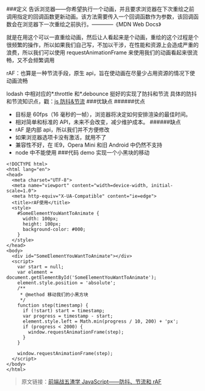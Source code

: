 <!--
 * @Author: wuhaoyuan
 * @Date: 2022-07-06 09:22:28
 * @LastEditTime: 2022-07-06 09:59:01
 * @LastEditors: wuhaoyuan
 * @Description: 
 * @FilePath: /blog/web功能代码/节流手段rAF(requestAnimationFrame).md
-->
###定义
告诉浏览器——你希望执行一个动画，并且要求浏览器在下次重绘之前调用指定的回调函数更新动画。该方法需要传入一个回调函数作为参数，该回调函数会在浏览器下一次重绘之前执行。————《MDN Web Docs》

就是在用这个可以一直重绘动画，然后让人看起来是个动画，重绘的这个过程是个很频繁的操作，所以如果我们自己写，不加以干涉，在性能和资源上会造成严重的浪费，所以我们可以使用 requestAnimationFrame 来使用我们的动画看起来很流畅，又不会频繁调用

rAF：也算是一种节流手段，原生 api，旨在使动画在尽量少占用资源的情况下使动画流畅

lodash 中相对应的*.throttle 和*.debounce 挺好的实现了防抖和节流
具体的防抖和节流知识点，戳：[js 防抖&节流](https://www.jianshu.com/p/8ed93e9bc00d) ###优缺点 ######优点

- 目标是 60fps（16 毫秒的一帧），浏览器将决定如何安排渲染的最佳时间。
- 相对简单和标准的 API，未来不会改变，减少维护成本。 ######缺点
- rAF 是内部 api，所以我们并不方便修改
- 如果浏览器选项卡没有激活，就用不了
- 兼容性不好，在 IE9，Opera Mini 和旧 Android 中仍然不支持
- node 中不能使用 ###代码 demo
  实现一个小黑块的移动

```
<!DOCTYPE html>
<html lang="en">
<head>
  <meta charset="UTF-8">
  <meta name="viewport" content="width=device-width, initial-scale=1.0">
  <meta http-equiv="X-UA-Compatible" content="ie=edge">
  <title>rAF使用</title>
  <style>
    #SomeElementYouWantToAnimate {
      width: 100px;
      height: 100px;
      background-color: #000;
    }
  </style>
</head>
<body>
  <div id="SomeElementYouWantToAnimate"></div>
  <script>
    var start = null;
    var element = document.getElementById('SomeElementYouWantToAnimate');
    element.style.position = 'absolute';
    /**
     * @method 移动我们的小黑方块
     */
    function step(timestamp) {
      if (!start) start = timestamp;
      var progress = timestamp - start;
      element.style.left = Math.min(progress / 10, 200) + 'px';
      if (progress < 2000) {
        window.requestAnimationFrame(step);
      }
    }

    window.requestAnimationFrame(step);
  </script>
</body>
</html>
```

> 原文链接：[前端战五渣学 JavaScript——防抖、节流和 rAF](https://juejin.im/post/5cce5380f265da03826129bf)
